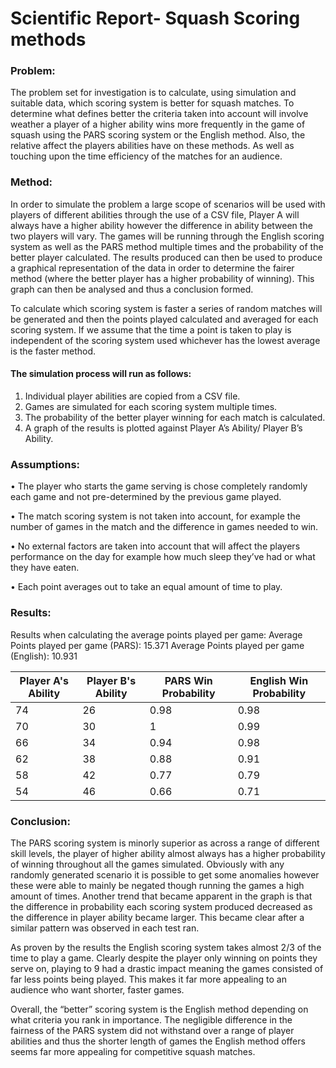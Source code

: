# Scientific Report- Squash Scoring methods
### Problem:
The problem set for investigation is to calculate, using simulation and suitable data, which scoring system is better for squash matches. To determine what defines better the criteria taken into account will involve weather a player of a higher ability wins more frequently in the game of squash using the PARS scoring system or the English method. Also, the relative affect the players abilities have on these methods. As well as touching upon the time efficiency of the matches for an audience.

### Method:
In order to simulate the problem a large scope of scenarios will be used with players of different abilities through the use of a CSV file, Player A will always have a higher ability however the difference in ability between the two players will vary. The games will be running through the English scoring system as well as the PARS method multiple times and the probability of the better player calculated. The results produced can then be used to produce a graphical representation of the data in order to determine the fairer method (where the better player has a higher probability of winning). This graph can then be analysed and thus a conclusion formed.

To calculate which scoring system is faster a series of random matches will be generated and then the points played calculated and averaged for each scoring system. If we assume that the time a point is taken to play is independent of the scoring system used whichever has the lowest average is the faster method.

#### The simulation process will run as follows:
1.	Individual player abilities are copied from a CSV file.
2.	Games are simulated for each scoring system multiple times.
3.	The probability of the better player winning for each match is calculated.
4.	A graph of the results is plotted against Player A’s Ability/ Player B’s Ability.

### Assumptions:
•	The player who starts the game serving is chose completely randomly each game and not pre-determined by the previous game played.

•	The match scoring system is not taken into account, for example the number of games in the match and the difference in games needed to win.

•	No external factors are taken into account that will affect the players performance on the day for example how much sleep they’ve had or what they have eaten. 

•	Each point averages out to take an equal amount of time to play.

### Results:
Results when calculating the average points played per game:
Average Points played per game (PARS):  15.371
Average Points played per game (English):  10.931

| Player A's Ability  | Player B's Ability | PARS Win Probability | English Win Probability |
| ------------- | ------------- | ----------- | ---------- |
| 74 | 26 | 0.98 | 0.98 |
| 70 | 30 | 1 | 0.99 |
| 66 | 34 | 0.94 | 0.98 |
| 62 | 38 | 0.88 | 0.91 |
| 58 | 42 | 0.77 | 0.79 |
| 54 | 46 | 0.66 | 0.71 |

### Conclusion:
The PARS scoring system is minorly superior as across a range of different skill levels, the player of higher ability almost always has a higher probability of winning throughout all the games simulated. Obviously with any randomly generated scenario it is possible to get some anomalies however these were able to mainly be negated though running the games a high amount of times. Another trend that became apparent in the graph is that the difference in probability each scoring system produced decreased as the difference in player ability became larger. This became clear after a similar pattern was observed in each test ran.

As proven by the results the English scoring system takes almost 2/3 of the time to play a game. Clearly despite the player only winning on points they serve on, playing to 9 had a drastic impact meaning the games consisted of far less points being played. This makes it far more appealing to an audience who want shorter, faster games.

Overall, the “better” scoring system is the English method depending on what criteria you rank in importance. The negligible difference in the fairness of the PARS system did not withstand over a range of player abilities and thus the shorter length of games the English method offers seems far more appealing for competitive squash matches.
